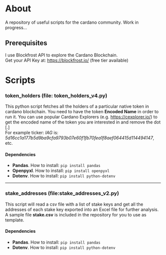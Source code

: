 # About
A repository of useful scripts for the cardano community. Work in progress...


## Prerequisites
I use Blockfrost API to explore the Cardano Blockchain.  
Get your API Key at: https://blockfrost.io/ (free tier available)

# Scripts

### token_holders (file: token_holders_v4.py)
This python script fetches all the holders of a particular native token in cardano blockchain. You need to have the token **Encoded Name** in order to run it. You can use popular Cardano Explorers (e.g. https://cexplorer.io/) to get the encoded name of the token you are interested in and remove the dot [.] </br>For example ticker: *IAG* is: *5d16cc1a177b5d9ba9cfa9793b07e60f1fb70fea1f8aef064415d114494147*, etc.
#### Dependencies
* **Pandas**. How to install: `pip install pandas`
* **Openpyxl**. How to install: `pip install openpyxl`
* **Dotenv**. How to install: `pip install python-dotenv`

---

### stake_addresses (file:stake_addresses_v2.py)
This script will read a csv file with a list of stake keys and get all the addresses of each stake key exported into an Excel file for further analysis. A sample file **stake.csv** is included in the repository for you to use as template.
#### Dependencies
* **Pandas**. How to install: `pip install pandas`
* **Dotenv**. How to install: `pip install python-dotenv`
